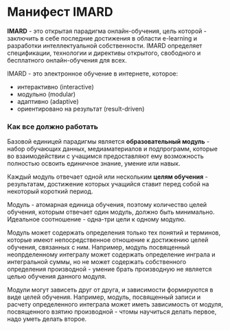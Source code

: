 Манифест IMARD
==============
**IMARD** - это открытая парадигма онлайн-обучения, цель которой - заключить в себе последние достижения в области e-learning и разработки интеллектуальной собственности. IMARD определяет спецификации, технологии и директивы открытого, свободного и бесплатного онлайн-обучения для всех. 

IMARD - это электронное обучение в интернете, которое:
- интерактивно (interactive)
- модульно (modular)
- адаптивно (adaptive)
- ориентировано на результат (result-driven)

### Как все должно работать
Базовой единицей парадигмы является **образовательный модуль** - набор обучающих данных, медиаматериалов и подпрограмм, которые во взаимодействии с учащимся предоставляют ему возможность полностью освоить единичное знание, умение или навык.

Каждый модуль отвечает одной или нескольким **целям обучения** - результатам, достижение которых учащийся ставит перед собой на некоторый короткий период.

Модуль - атомарная единица обучения, поэтому количество целей обучения, которым отвечает один модуль, должно быть минимально. Идеальное соотношение - одна-три цели к одному модулю.

Модуль может содержать определения только тех понятий и терминов, которые имеют непосредственное отношение к достижению целей обучения, связанных с ним. Например, модуль посвященный неопрделенному интегралу может содержать определение инграла и интегральной суммы, но не может содержать собственного определения производной - умение брать производную не является целью обучения данного модуля.

Модули могут зависеть друг от друга, и зависимости формируются в виде целей обучения. Например, модуль, посвященный записи и расчету определенного интеграла может иметь зависимость от модуля, посвященного взятию производной - чтомы научиться делать первое, надо уметь делать второе.